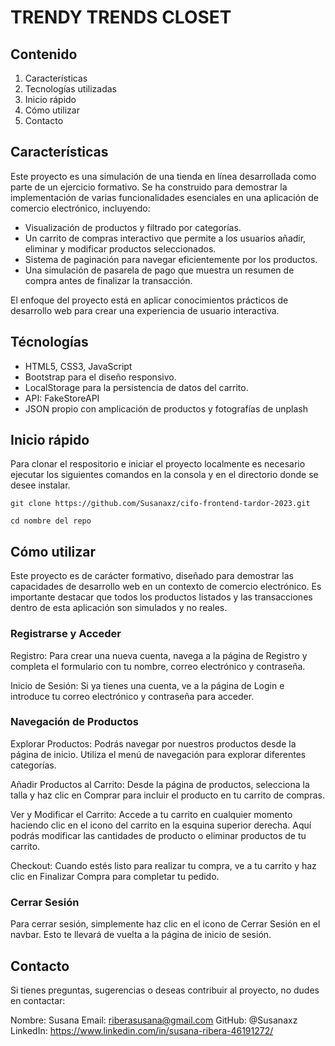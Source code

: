 # TRENDY TRENDS CLOSET

## Contenido

1. Características
2. Tecnologías utilizadas
3. Inicio rápido
4. Cómo utilizar
5. Contacto

## Características

Este proyecto es una simulación de una tienda en línea desarrollada como parte de un ejercicio formativo. Se ha construido para demostrar la implementación de varias funcionalidades esenciales en una aplicación de comercio electrónico, incluyendo:

- Visualización de productos y filtrado por categorías.
- Un carrito de compras interactivo que permite a los usuarios añadir, eliminar y modificar productos seleccionados.
- Sistema de paginación para navegar eficientemente por los productos.
- Una simulación de pasarela de pago que muestra un resumen de compra antes de finalizar la transacción.

El enfoque del proyecto está en aplicar conocimientos prácticos de desarrollo web para crear una experiencia de usuario interactiva.


## Técnologías
- HTML5, CSS3, JavaScript
- Bootstrap para el diseño responsivo.
- LocalStorage para la persistencia de datos del carrito.
- API: FakeStoreAPI
- JSON propio con amplicación de productos y fotografías de unplash

## Inicio rápido

Para clonar el respositorio e iniciar el proyecto localmente es necesario ejecutar los siguientes comandos en la consola y en el directorio donde se desee instalar. 

```
git clone https://github.com/Susanaxz/cifo-frontend-tardor-2023.git 

cd nombre del repo
```

## Cómo utilizar

Este proyecto es de carácter formativo, diseñado para demostrar las capacidades de desarrollo web en un contexto de comercio electrónico. Es importante destacar que todos los productos listados y las transacciones dentro de esta aplicación son simulados y no reales.

### Registrarse y Acceder

Registro: Para crear una nueva cuenta, navega a la página de Registro y completa el formulario con tu nombre, correo electrónico y contraseña.

Inicio de Sesión: Si ya tienes una cuenta, ve a la página de Login e introduce tu correo electrónico y contraseña para acceder.


### Navegación de Productos

Explorar Productos: Podrás navegar por nuestros productos desde la página de inicio. Utiliza el menú de navegación para explorar diferentes categorías.

Añadir Productos al Carrito: Desde la página de productos, selecciona la talla y haz clic en Comprar para incluir el producto en tu carrito de compras.

Ver y Modificar el Carrito: Accede a tu carrito en cualquier momento haciendo clic en el icono del carrito en la esquina superior derecha. Aquí podrás modificar las cantidades de producto o eliminar productos de tu carrito.

Checkout: Cuando estés listo para realizar tu compra, ve a tu carrito y haz clic en Finalizar Compra para completar tu pedido.

### Cerrar Sesión

Para cerrar sesión, simplemente haz clic en el icono de Cerrar Sesión en el navbar. Esto te llevará de vuelta a la página de inicio de sesión.



## Contacto
Si tienes preguntas, sugerencias o deseas contribuir al proyecto, no dudes en contactar:

Nombre: Susana 
Email: riberasusana@gmail.com
GitHub: @Susanaxz
LinkedIn: https://www.linkedin.com/in/susana-ribera-46191272/
